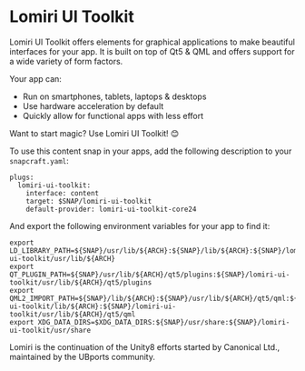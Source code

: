 # Lomiri UI Toolkit

Lomiri UI Toolkit offers elements for graphical applications to make beautiful interfaces for your app. It is built on top of Qt5 & QML and offers support for a wide variety of form factors.

Your app can:

- Run on smartphones, tablets, laptops & desktops
- Use hardware acceleration by default
- Quickly allow for functional apps with less effort

Want to start magic? Use Lomiri UI Toolkit! 😊

To use this content snap in your apps, add the following description to your `snapcraft.yaml`:

```
plugs:
  lomiri-ui-toolkit:
    interface: content
    target: $SNAP/lomiri-ui-toolkit
    default-provider: lomiri-ui-toolkit-core24
```

And export the following environment variables for your app to find it:

```
export LD_LIBRARY_PATH=${SNAP}/usr/lib/${ARCH}:${SNAP}/lib/${ARCH}:${SNAP}/lomiri-ui-toolkit/usr/lib/${ARCH}
export QT_PLUGIN_PATH=${SNAP}/usr/lib/${ARCH}/qt5/plugins:${SNAP}/lomiri-ui-toolkit/usr/lib/${ARCH}/qt5/plugins
export QML2_IMPORT_PATH=${SNAP}/lib/${ARCH}:${SNAP}/usr/lib/${ARCH}/qt5/qml:${SNAP}/lomiri-ui-toolkit/lib/${ARCH}:${SNAP}/lomiri-ui-toolkit/usr/lib/${ARCH}/qt5/qml
export XDG_DATA_DIRS=$XDG_DATA_DIRS:${SNAP}/usr/share:${SNAP}/lomiri-ui-toolkit/usr/share
```

Lomiri is the continuation of the Unity8 efforts started by Canonical Ltd., maintained by the UBports community.
